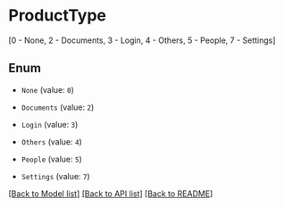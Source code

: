 # ProductType

[0 - None, 2 - Documents, 3 - Login, 4 - Others, 5 - People, 7 - Settings]

## Enum

* `None` (value: `0`)

* `Documents` (value: `2`)

* `Login` (value: `3`)

* `Others` (value: `4`)

* `People` (value: `5`)

* `Settings` (value: `7`)

[[Back to Model list]](../README.md#documentation-for-models) [[Back to API list]](../README.md#documentation-for-api-endpoints) [[Back to README]](../README.md)


